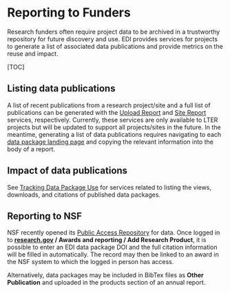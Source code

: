 # Reporting to Funders

Research funders often require project data to be archived in a trustworthy repository for future discovery and use. EDI provides services for projects to generate a list of associated data publications and provide metrics on the reuse and impact.

[TOC]

## Listing data publications

A list of recent publications from a research project/site and a full list of publications can be generated with the [Upload Report](the-edi-dashboard.md#upload-report) and [Site Report](the-edi-dashboard.md#site-report) services, respectively. Currently, these services are only available to LTER projects but will be updated to support all projects/sites in the future. In the meantime, generating a list of data publications requires navigating to each [data package landing page](data-package-pages.md) and copying the relevant information into the body of a report.

## Impact of data publications

See [Tracking Data Package Use](tracking-data-package-use.md) for services related to listing the views, downloads, and citations of published data packages.

## Reporting to NSF

NSF recently opened its [Public Access Repository](https://par.nsf.gov/) for data. Once logged in to **[research.gov](https://www.research.gov/research-web/) / Awards and reporting / Add Research Product**, it is possible to enter an EDI data package DOI and the full citation information will be filled in automatically. The record may then be linked to an award in the NSF system to which the logged in person has access.

Alternatively, data packages may be included in BibTex files as **Other Publication** and uploaded in the products section of an annual report.
